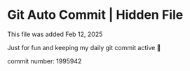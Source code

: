 # Git Auto Commit | Hidden File

This file was added Feb 12, 2025

Just for fun and keeping my daily git commit active 🤪

commit number: 1995942
